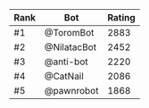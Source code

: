 Rank|Bot|Rating
---|---|---
#1|@ToromBot|2883
#2|@NilatacBot|2452
#3|@anti-bot|2220
#4|@CatNail|2086
#5|@pawnrobot|1868
